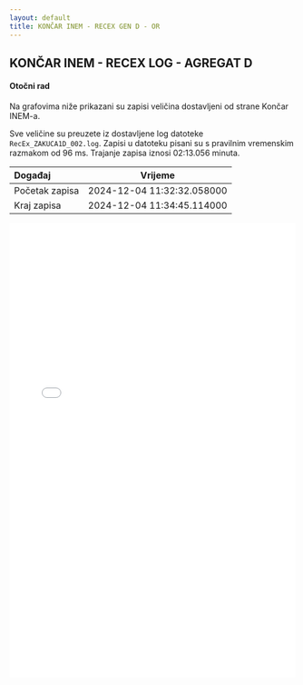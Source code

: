 ```yaml
---
layout: default
title: KONČAR INEM - RECEX GEN D - OR
---
```


## KONČAR INEM - RECEX LOG - AGREGAT D

#### Otočni rad

Na grafovima niže prikazani su zapisi veličina dostavljeni od strane Končar INEM-a. 

Sve veličine su preuzete iz dostavljene log datoteke `RecEx_ZAKUCA1D_002.log`.
Zapisi u datoteku pisani su s pravilnim vremenskim razmakom od 96 ms. Trajanje zapisa iznosi 02:13.056 minuta.

| Događaj        |      Vrijeme                |
| :------------  | :-------------------------: |
| Početak zapisa | 2024-12-04 11:32:32.058000  |
| Kraj zapisa    | 2024-12-04 11:34:45.114000  |
                               

<div class="wide-graph">
    <iframe src="{{ site.baseurl }}/uzbuda/or/recex-zakuca1d-002.html" width="100%" height="800px" frameborder="0"></iframe>
</div>